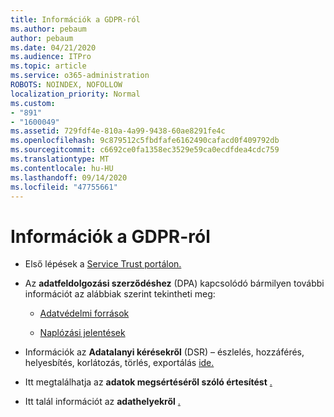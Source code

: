 ```yaml
---
title: Információk a GDPR-ról
ms.author: pebaum
author: pebaum
ms.date: 04/21/2020
ms.audience: ITPro
ms.topic: article
ms.service: o365-administration
ROBOTS: NOINDEX, NOFOLLOW
localization_priority: Normal
ms.custom:
- "891"
- "1600049"
ms.assetid: 729fdf4e-810a-4a99-9438-60ae8291fe4c
ms.openlocfilehash: 9c879512c5fbdfafe6162490cafacd0f409792db
ms.sourcegitcommit: c6692ce0fa1358ec3529e59ca0ecdfdea4cdc759
ms.translationtype: MT
ms.contentlocale: hu-HU
ms.lasthandoff: 09/14/2020
ms.locfileid: "47755661"
---
```

# <a name="information-about-gdpr"></a>Információk a GDPR-ról

- Első lépések a [Service Trust portálon.](https://servicetrust.microsoft.com/ViewPage/GDPRGetStarted)

- Az **adatfeldolgozási szerződéshez** (DPA) kapcsolódó bármilyen további információt az alábbiak szerint tekintheti meg:

  - [Adatvédelmi források](https://servicetrust.microsoft.com/ViewPage/TrustDocuments)

  - [Naplózási jelentések](https://servicetrust.microsoft.com/ViewPage/MSComplianceGuide)

- Információk az **Adatalanyi kérésekről** (DSR) – észlelés, hozzáférés, helyesbítés, korlátozás, törlés, exportálás [ide.](https://docs.microsoft.com/microsoft-365/compliance/gdpr-dsr-office365)

- Itt megtalálhatja az **adatok megsértéséről szóló értesítést** [.](https://servicetrust.microsoft.com/ViewPage/GDPRBreach)

- Itt talál információt az **adathelyekről** [.](https://products.office.com/where-is-your-data-located?ms.officeurl=datamaps&amp;geo=All#All)
